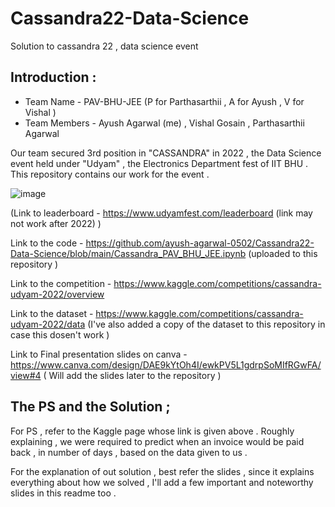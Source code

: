 # Cassandra22-Data-Science
Solution to cassandra 22 , data science event 

## Introduction :

* Team Name - PAV-BHU-JEE (P for Parthasarthii , A for Ayush , V for Vishal ) 
* Team Members - Ayush Agarwal (me) , Vishal Gosain , Parthasarthii Agarwal 

Our team secured 3rd position in "CASSANDRA" in 2022 , the Data Science event held under "Udyam" , the Electronics Department fest of IIT BHU . This repository contains our work for the event .

![image](https://user-images.githubusercontent.com/86561124/163710235-92d35162-01be-4ae1-a44f-8fc7e3d902fc.png)

(Link to leaderboard - https://www.udyamfest.com/leaderboard (link may not work after 2022) )

Link to the code - https://github.com/ayush-agarwal-0502/Cassandra22-Data-Science/blob/main/Cassandra_PAV_BHU_JEE.ipynb (uploaded to this repository )

Link to the competition - https://www.kaggle.com/competitions/cassandra-udyam-2022/overview

Link to the dataset - https://www.kaggle.com/competitions/cassandra-udyam-2022/data (I've also added a copy of the dataset to this repository in case this dosen't work )

Link to Final presentation slides on canva - https://www.canva.com/design/DAE9kYtOh4I/ewkPV5L1gdrpSoMIfRGwFA/view#4 ( Will add the slides later to the repository ) 

## The PS and the Solution ;

For PS , refer to the Kaggle page whose link is given above . Roughly explaining , we were required to predict when an invoice would be paid back , in number of days , based on the data given to us .

For the explanation of out solution , best refer the slides , since it explains everything about how we solved , I'll add a few important and noteworthy slides in this readme too .

